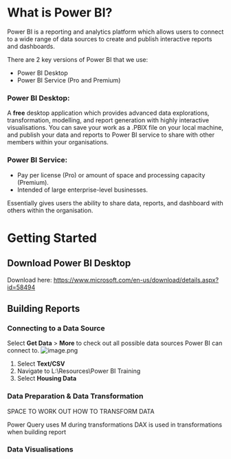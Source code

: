# What is Power BI?

Power BI is a reporting and analytics platform which allows users to connect to a wide range of data sources to create and publish interactive reports and dashboards.

There are 2 key versions of Power BI that we use:
- Power BI Desktop
- Power BI Service (Pro and Premium)

### Power BI Desktop:

A **free** desktop application which provides advanced data explorations, transformation, modelling, and report generation with highly interactive visualisations. You can save your work as a .PBIX file on your local machine, and publish your data and reports to Power BI service to share with other members within your organisations.

### Power BI Service: 

- Pay per license (Pro) or amount of space and processing capacity (Premium). 
- Intended of large enterprise-level businesses.

Essentially gives users the ability to share data, reports, and dashboard with others within the organisation. 

# Getting Started

## Download Power BI Desktop

Download here: https://www.microsoft.com/en-us/download/details.aspx?id=58494

## Building Reports

### Connecting to a Data Source

Select **Get Data** > **More** to check out all possible data sources Power BI can connect to.
![image.png](/.attachments/image-512335de-d175-440e-b988-ddce677b7e61.png)

1. Select **Text/CSV**
2. Navigate to L:\Resources\Power BI Training
3. Select **Housing Data**


### Data Preparation & Data Transformation

SPACE TO WORK OUT HOW TO TRANSFORM DATA

Power Query uses M during transformations
DAX is used in transformations when building report


### Data Visualisations












